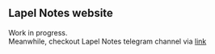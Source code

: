 ## Lapel Notes website 
Work in progress.  
Meanwhile, checkout Lapel Notes telegram channel via [link](https//www.t.me/lapelnotes)